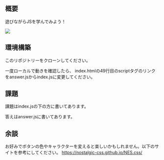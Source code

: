 ## 概要

遊びながらJSを学んでみよう！

![](https://gyazo.com/b95cac3782bbb071c36fb304515cf81f)

## 環境構築
このリポジトリーをクローンしてください。

一度ローカルで動きを確認したら、
index.htmlの49行目のscriptタグのリンクをanswer.jsからindex.jsに変更してください。

## 課題
課題はindex.jsの下の方に書いてあります。

答えはanswer.jsに書いてあります。

## 余談
お好みでボタンの色やキャラクターを変えると楽しいかもしれません。以下のサイトを参考にしてください。
https://nostalgic-css.github.io/NES.css/
